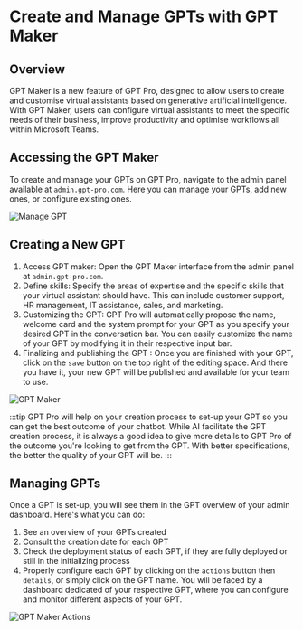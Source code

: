 # Create and Manage GPTs with GPT Maker

## Overview

GPT Maker is a new feature of GPT Pro, designed to allow users to create and customise virtual assistants based on generative artificial intelligence. With GPT Maker, users can configure virtual assistants to meet the specific needs of their business, improve productivity and optimise workflows all within Microsoft Teams.


## Accessing the GPT Maker

To create and manage your GPTs on GPT Pro, navigate to the admin panel available at `admin.gpt-pro.com`. Here you can manage your GPTs, add new ones, or configure existing ones.

![Manage GPT](/GPT-Maker-overview.png)


## Creating a New GPT

1. Access GPT maker: Open the GPT Maker interface from the admin panel at `admin.gpt-pro.com`.
2. Define skills: Specify the areas of expertise and the specific skills that your virtual assistant should have. This can include customer support, HR management, IT assistance, sales, and marketing.
3. Customizing the GPT: GPT Pro will automatically propose the name, welcome card and the system prompt for your GPT as you specify your desired GPT in the conversation bar. You can easily customize the name of your GPT by modifying it in their respective input bar.
4. Finalizing and publishing the GPT : Once you are finished with your GPT, click on the `save` button on the top right of the editing space. And there you have it, your new GPT will be published and available for your team to use.

![GPT Maker](/GPT-Maker-chat.png)

:::tip
GPT Pro will help on your creation process to set-up your GPT so you can get the best outcome of your chatbot. While AI facilitate the GPT creation process, it is always a good idea to give more details to GPT Pro of the outcome you're looking to get from the GPT. With better specifications, the better the quality of your GPT will be. 
:::


## Managing GPTs
Once a GPT is set-up, you will see them in the GPT overview of your admin dashboard. Here's what you can do:

1. See an overview of your GPTs created
2. Consult the creation date for each GPT
3. Check the deployment status of each GPT, if they are fully deployed or still in the initializing process
4. Properly configure each GPT by clicking on the `actions` button then `details`, or simply click on the GPT name. You will be faced by a dashboard dedicated of your respective GPT, where you can configure and monitor different aspects of your GPT.

![GPT Maker Actions](/GPT-Maker-Action.png)

<Intercom />
<Hubspot />
<Clarity />
<GoogleAnalytics />